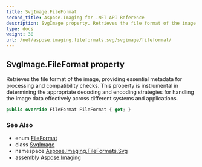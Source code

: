 ```yaml
---
title: SvgImage.FileFormat
second_title: Aspose.Imaging for .NET API Reference
description: SvgImage property. Retrieves the file format of the image providing essential metadata for processing and compatibility checks. This property is instrumental in determining the appropriate decoding and encoding strategies for handling the image data effectively across different systems and applications
type: docs
weight: 30
url: /net/aspose.imaging.fileformats.svg/svgimage/fileformat/
---
```

## SvgImage.FileFormat property

Retrieves the file format of the image, providing essential metadata for processing and compatibility checks. This property is instrumental in determining the appropriate decoding and encoding strategies for handling the image data effectively across different systems and applications.

```csharp
public override FileFormat FileFormat { get; }
```

### See Also

* enum [FileFormat](../../../aspose.imaging/fileformat/)
* class [SvgImage](../)
* namespace [Aspose.Imaging.FileFormats.Svg](../../svgimage/)
* assembly [Aspose.Imaging](../../../)


